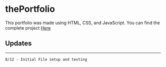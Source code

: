 # thePortfolio

This portfolio was made using HTML, CSS, and JavaScript.
You can find the complete project
[Here]()

## Updates

---

```
8/12 - Initial File setup and testing
```
